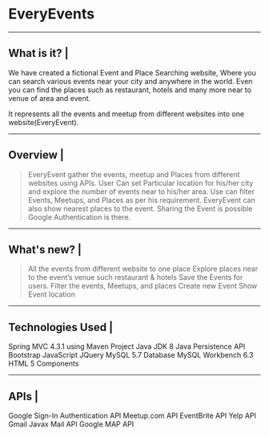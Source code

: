 # EveryEvents
-------------
What is it? |
-------------
We have created a fictional Event and Place Searching website, Where you can search various events near your city and anywhere in the world. Even you can find the places such as restaurant, hotels and many more near to venue of area and event.

It represents all the events and meetup from different websites into one website(EveryEvent). 

---------
Overview |
---------
> EveryEvent gather the events, meetup and Places from different websites using APIs.
> User Can set Particular location for his/her city and explore the number of events near to his/her area.
> Use can filter Events, Meetups, and Places as per his requirement. 
> EveryEvent can also show nearest places to the event.
> Sharing the Event is possible
> Google Authentication is there.

------------
What's new? |
------------
> All the events from different website to one place
> Explore places near to the event’s venue such restaurant & hotels
> Save the Events for users.
> Filter the events, Meetups, and places 
> Create new Event
> Show Event location

------------------
Technologies Used |
------------------
Spring MVC 4.3.1 using Maven Project
Java JDK 8
Java Persistence API
Bootstrap 
JavaScript
JQuery
MySQL 5.7 Database 
MySQL Workbench 6.3
HTML 5 Components

-----
APIs |
-----
Google Sign-In Authentication API
Meetup.com API
EventBrite API
Yelp API
Gmail Javax Mail API
Google MAP API







